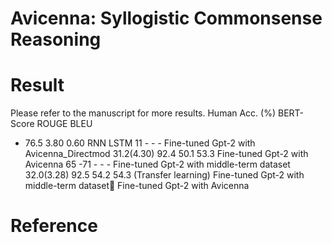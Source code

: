 # Avicenna: Syllogistic Commonsense Reasoning
# Result
Please refer to the manuscript for more results.
Human
Acc. (%)	BERT-Score	ROUGE	BLEU	 
 
-	76.5	3.80	0.60	RNN LSTM 
11	-	-	-	Fine-tuned Gpt-2 with Avicenna_Directmod
31.2(4.30)	92.4	50.1	53.3	Fine-tuned Gpt-2 with Avicenna
65 -71	-	-	-	Fine-tuned Gpt-2 with middle-term dataset
32.0(3.28)	92.5	54.2	54.3	(Transfer learning)
Fine-tuned Gpt-2 with middle-term dataset
Fine-tuned Gpt-2 with Avicenna

# Reference

